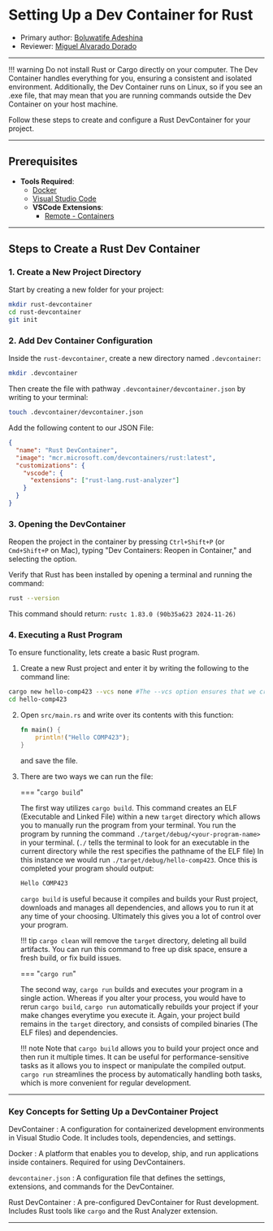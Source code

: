 # Setting Up a Dev Container for Rust

* Primary author: [Boluwatife Adeshina](https://github.com/boluwatifeda)
* Reviewer: [Miguel Alvarado Dorado](https://github.com/miguelaa123)

---

!!! warning
    Do not install Rust or Cargo directly on your computer. The Dev Container handles everything for you, ensuring a consistent and isolated environment. Additionally, the Dev Container runs on Linux, so if you see an .exe file, that may mean that you are running commands outside the Dev Container on your host machine.


Follow these steps to create and configure a Rust DevContainer for your project.

---

## Prerequisites
- **Tools Required**:
    - [Docker](https://www.docker.com/)
    - [Visual Studio Code](https://code.visualstudio.com/)
    - **VSCode Extensions**:
        - [Remote - Containers](https://marketplace.visualstudio.com/items?itemName=ms-vscode-remote.remote-containers)

---

## Steps to Create a Rust Dev Container

### 1. Create a New Project Directory
Start by creating a new folder for your project:
```bash
mkdir rust-devcontainer
cd rust-devcontainer
git init
```

### 2. Add Dev Container Configuration
Inside the ```rust-devcontainer```, create a new directory named ```.devcontainer```:
```bash 
mkdir .devcontainer
```
Then create the file with pathway ```.devcontainer/devcontainer.json``` by writing to your terminal:
```bash
touch .devcontainer/devcontainer.json
```
Add the following content to our JSON File:
```json
{
  "name": "Rust DevContainer",
  "image": "mcr.microsoft.com/devcontainers/rust:latest",
  "customizations": {
    "vscode": {
      "extensions": ["rust-lang.rust-analyzer"]
    }
  } 
}
```

### 3. Opening the DevContainer
Reopen the project in the container by pressing ```Ctrl+Shift+P``` (or ```Cmd+Shift+P``` on Mac), typing "Dev Containers: Reopen in Container," and selecting the option.

Verify that Rust has been installed by opening a terminal and running the command: 
```bash
rust --version
```
This command should return: ```rustc 1.83.0 (90b35a623 2024-11-26)```

### 4. Executing a Rust Program
To ensure functionality, lets create a basic Rust program.

1. Create a new Rust project and enter it by writing the following to the command line:
```bash
cargo new hello-comp423 --vcs none #The --vcs option ensures that we create a new project without automatically creating a new git repository
cd hello-comp423
```

2. Open ```src/main.rs``` and write over its contents with this function:
    ```rust
    fn main() {
        println!("Hello COMP423");
    }
    ```
    and save the file.

3. There are two ways we can run the file:

    === "```cargo build```"

    The first way utilizes ```cargo build```. This command creates an ELF (Executable and Linked File) within a new ```target``` directory which allows you to manually run the program from your terminal. You run the program by running the command ```./target/debug/<your-program-name>``` in your terminal. (```./``` tells the terminal to look for an executable in the current directory while the rest specifies the pathname of the ELF file) In this instance we would run ```./target/debug/hello-comp423```. Once this is completed your program should output:
    ```bash
    Hello COMP423
    ```
    ```cargo build``` is useful because it compiles and builds your Rust project, downloads and manages all dependencies, and allows you to run it at any time of your choosing. Ultimately this gives you a lot of control over your program.

    !!! tip
        ```cargo clean``` will remove the ```target``` directory, deleting all build artifacts. You can run this command to free up disk space, ensure a fresh build, or fix build issues.

    === "```cargo run```"

    The second way, ```cargo run``` builds and executes your program in a single action. Whereas if you alter your process, you would have to rerun ```cargo build```, ```cargo run``` automatically rebuilds your project if your make changes everytime you execute it. Again, your project build remains in the ```target``` directory, and consists of compiled binaries (The ELF files) and dependencies.

    !!! note
        Note that ```cargo build``` allows you to build your project once and then run it multiple times. It can be useful for performance-sensitive tasks as it allows you to inspect or manipulate the compiled output. ```cargo run``` streamlines the process by automatically handling both tasks, which is more convenient for regular development.

---
### Key Concepts for Setting Up a DevContainer Project

DevContainer
: A configuration for containerized development environments in Visual Studio Code. It includes tools, dependencies, and settings.

Docker
: A platform that enables you to develop, ship, and run applications inside containers. Required for using DevContainers.

`devcontainer.json`
: A configuration file that defines the settings, extensions, and commands for the DevContainer.

Rust DevContainer
: A pre-configured DevContainer for Rust development. Includes Rust tools like `cargo` and the Rust Analyzer extension.

---